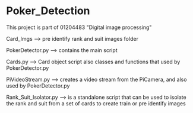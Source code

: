 # Poker_Detection

This project is part of 01204483 "Digital image processing" 

Card_Imgs --> pre identify rank and suit images folder

PokerDetector.py --> contains the main script

Cards.py --> Card object script also classes and functions that used by PokerDetector.py

PiVideoStream.py --> creates a video stream from the PiCamera, and also used by PokerDetector.py

Rank_Suit_Isolator.py --> is a standalone script that can be used to isolate the rank and suit from a set of cards to create train or pre identify images
